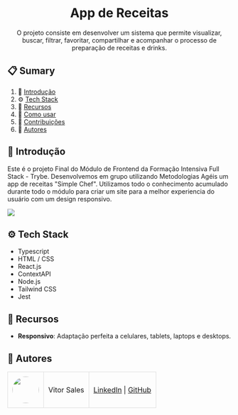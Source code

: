 <div align="center">
  <!--
  <br />
    <a href="#" target="_blank">
      <img src="https://github.com/orafael-almeida/readme-projects-template/blob/main/images/banner.png?raw=true" alt="Project Banner">
    </a>
  <br />
  
  <div>
    <img src="https://img.shields.io/badge/-Next_JS-black?style=for-the-badge&logoColor=white&logo=next.js&color=black" alt="Next;js" />
    <img src="https://img.shields.io/badge/-React_JS-black?style=for-the-badge&logoColor=white&logo=react&color=61DAFB" alt="React.js" />
    <img src="https://img.shields.io/badge/-Node_js-black?style=for-the-badge&logoColor=white&logo=node.js&color=6DA55F" alt="Node.js" />
    <img src="https://img.shields.io/badge/-Tailwind_CSS-black?style=for-the-badge&logoColor=white&logo=tailwindcss&color=06B6D4" alt="TailwindCSS" />
  </div>
<br/><br/></br>
  -->
  <h1 align="center">App de Receitas</h1>

   <div align="center">
     O projeto consiste em desenvolver um sistema que permite visualizar, buscar, filtrar, favoritar, compartilhar e acompanhar o processo de preparação de receitas e drinks.
    </div>
</div>

## 📋 <a name="table">Sumary</a>

1. 🤖 [Introdução](#introduction)
2. ⚙️ [Tech Stack](#tech-stack)
3. 🔋 [Recursos](#features)
4. 🤸 [Como usar](#quick-start)
5. 🤝 [Contribuições](#contributing)
6. 👥 [Autores](#authors)


## <a name="introduction">🤖 Introdução</a>

Este é o projeto Final do Módulo de Frontend da Formação Intensiva Full Stack - Trybe. Desenvolvemos em grupo utilizando Metodologias Agéis um app de receitas "Simple Chef". Utilizamos todo o conhecimento acumulado durante todo o módulo para criar um site para a melhor experiencia do usuário com um design responsivo.

<a href="https://github.com/orafael-almeida/readme-projects-template" target="_blank"><img src="https://img.shields.io/badge/Deixar_uma_estrela_:)-%23121011.svg?style=for-the-badge&logo=github&logoColor=white" /></a>

## <a name="tech-stack">⚙️ Tech Stack</a>

- Typescript
- HTML / CSS
- React.js
- ContextAPI
- Node.js
- Tailwind CSS
- Jest

## <a name="features">🔋 Recursos</a>

- **Responsivo**: Adaptação perfeita a celulares, tablets, laptops e desktops.


## <a name="authors">👥 Autores</a>

<table style="border-collapse: collapse; table-layout: auto text-align: left;">

  <tbody>
    <tr>
      <td style="padding: 10px; border: 1px solid #ddd;">
        <img src="https://avatars.githubusercontent.com/u/103542168?s=96&v=4" width="60" style="border-radius: 50%; display: block; margin: 0 auto;">
      </td>
      <td style="padding: 10px; border: 1px solid #ddd;">Vitor Sales</td>
      <td style="padding: 10px; border: 1px solid #ddd;">
        <a href="https://www.linkedin.com/in/vitor-ml-sales/" target="_blank">LinkedIn</a> |
        <a href="https://github.com/Vitor-Sales" target="_blank">GitHub</a>
      </td>
    </tr>
  </tbody>
</table>
